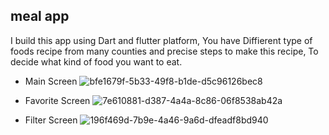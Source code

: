 ## meal app 

I build this app using Dart and flutter platform, You have Diffierent type of foods recipe from many counties and precise steps to make this recipe, To decide what kind of food you want to eat.

- Main Screen
![bfe1679f-5b33-49f8-b1de-d5c96126bec8](https://user-images.githubusercontent.com/42572714/136044909-4f70eccc-7f45-4b18-a9e2-53223e068f52.jpg)
 
 - Favorite Screen
 ![7e610881-d387-4a4a-8c86-06f8538ab42a](https://user-images.githubusercontent.com/42572714/136045245-052dec4d-7eed-4f1d-944e-0e4648495b2a.jpg)
 
 - Filter Screen
 ![196f469d-7b9e-4a46-9a6d-dfeadf8bd940](https://user-images.githubusercontent.com/42572714/136045478-0b6ee6a4-c5b2-4956-baf0-6af1483f5ae2.jpg)

 
